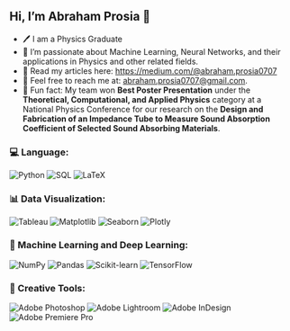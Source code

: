 ## Hi, I’m Abraham Prosia 👋  

- 🖊️ I am a Physics Graduate
- 🩻 I’m passionate about Machine Learning, Neural Networks, and their applications in Physics and other related fields.
- 📰 Read my articles here: https://medium.com/@abraham.prosia0707
- 📩 Feel free to reach me at: abraham.prosia0707@gmail.com. 
- 🥇 Fun fact: My team won **Best Poster Presentation** under the **Theoretical, Computational, and Applied Physics** category at a National Physics Conference for our research on the **Design and Fabrication of an Impedance Tube to Measure Sound Absorption Coefficient of Selected Sound Absorbing Materials**.

### 💻 Language:  
![Python](https://img.shields.io/badge/Python-3776AB?style=for-the-badge&logo=python&logoColor=white)  ![SQL](https://img.shields.io/badge/SQL-4479A1?style=for-the-badge&logo=postgresql&logoColor=white)  ![LaTeX](https://img.shields.io/badge/LaTeX-008080?style=for-the-badge&logo=latex&logoColor=white)  

### 📊 Data Visualization:  
![Tableau](https://img.shields.io/badge/Tableau-E97627?style=for-the-badge&logo=tableau&logoColor=white)  ![Matplotlib](https://img.shields.io/badge/Matplotlib-11557C?style=for-the-badge&logo=python&logoColor=white)  ![Seaborn](https://img.shields.io/badge/Seaborn-008080?style=for-the-badge&logo=python&logoColor=white)  ![Plotly](https://img.shields.io/badge/Plotly-3F4F75?style=for-the-badge&logo=plotly&logoColor=white)  

### 🤖 Machine Learning and Deep Learning:  
![NumPy](https://img.shields.io/badge/NumPy-013243?style=for-the-badge&logo=numpy&logoColor=white)  ![Pandas](https://img.shields.io/badge/pandas-150458?style=for-the-badge&logo=pandas&logoColor=white)  ![Scikit-learn](https://img.shields.io/badge/scikit--learn-F7931E?style=for-the-badge&logo=scikit-learn&logoColor=white)  ![TensorFlow](https://img.shields.io/badge/TensorFlow-FF6F00?style=for-the-badge&logo=tensorflow&logoColor=white)  

### 🎨 Creative Tools:  
![Adobe Photoshop](https://img.shields.io/badge/Adobe%20Photoshop-31A8FF?style=for-the-badge&logo=adobephotoshop&logoColor=white)  ![Adobe Lightroom](https://img.shields.io/badge/Adobe%20Lightroom-31A8FF?style=for-the-badge&logo=adobelightroom&logoColor=white)  ![Adobe InDesign](https://img.shields.io/badge/Adobe%20InDesign-FF3366?style=for-the-badge&logo=adobeindesign&logoColor=white)  ![Adobe Premiere Pro](https://img.shields.io/badge/Adobe%20Premiere%20Pro-9999FF?style=for-the-badge&logo=adobepremierepro&logoColor=white)  

